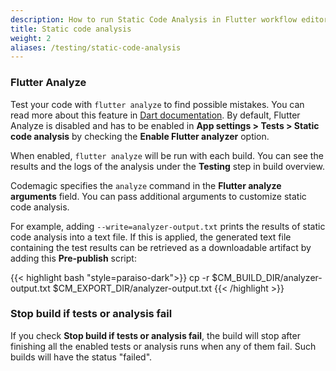 ```yaml
---
description: How to run Static Code Analysis in Flutter workflow editor configured builds
title: Static code analysis
weight: 2
aliases: /testing/static-code-analysis
---
```


### Flutter Analyze

Test your code with `flutter analyze` to find possible mistakes. You can read more about this feature in [Dart documentation](https://dart.dev/guides/language/analysis-options). By default, Flutter Analyze is disabled and has to be enabled in **App settings > Tests > Static code analysis** by checking the **Enable Flutter analyzer** option.

When enabled, `flutter analyze` will be run with each build. You can see the results and the logs of the analysis under the **Testing** step in build overview.

Codemagic specifies the `analyze` command in the **Flutter analyze arguments** field. You can pass additional arguments to customize static code analysis. 

For example, adding `--write=analyzer-output.txt` prints the results of static code analysis into a text file. If this is applied, the generated text file containing the test results can be retrieved as a downloadable artifact by adding this **Pre-publish** script:

{{< highlight bash "style=paraiso-dark">}} cp -r $CM_BUILD_DIR/analyzer-output.txt $CM_EXPORT_DIR/analyzer-output.txt {{< /highlight >}}


### Stop build if tests or analysis fail

If you check **Stop build if tests or analysis fail**, the build will stop after finishing all the enabled tests or analysis runs when any of them fail. Such builds will have the status "failed".
